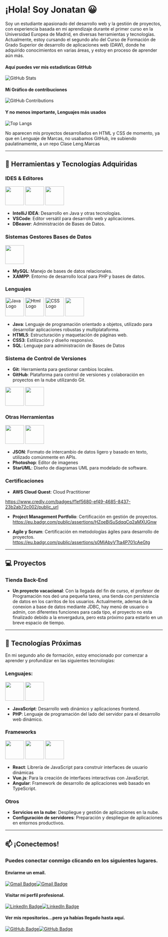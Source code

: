 <!--
**Mr-JonatanGomez/Mr-JonatanGomez** is a ✨ _special_ ✨ repository because its `README.md` (this file) appears on your GitHub profile.

Here are some ideas to get you started:

- 🔭 I’m currently working on ...
- 🌱 I’m currently learning ...
- 👯 I’m looking to collaborate on ...
- 🤔 I’m looking for help with ...
- 💬 Ask me about ...
- 📫 How to reach me: ...
- 😄 Pronouns: ...
- ⚡ Fun fact: ...
-->
# ¡Hola! Soy Jonatan 😀

Soy un estudiante apasionado del desarrollo web y la gestión de proyectos, con experiencia basada en mi aprendizaje durante el primer curso en la Universidad Europea de Madrid, en diversas herramientas y tecnologías. Actualmente, estoy cursando el segundo año del Curso de Formación de Grado Superior de desarrollo de aplicaciones web (DAW), donde he adquirido conocimientos en varias áreas, y estoy en proceso de aprender aún más.
#### Aquí puedes ver mis estadisticas GitHub
![GitHub Stats](https://github-readme-stats.vercel.app/api?username=Mr-JonatanGomez&show_icons=true&theme=radical)

#### Mí Gráfico de contribuciones
![GitHub Contributions](https://github-readme-streak-stats.herokuapp.com/?user=Mr-JonatanGomez&theme=radical)

#### Y no menos importante, Lenguajes más usados
![Top Langs](https://github-readme-stats.vercel.app/api/top-langs/?username=Mr-JonatanGomez&layout=compact&theme=radical)

No aparecen mis proyectos desarrollados en HTML y CSS de momento, ya que en Lenguaje de Marcas, no usabamos GitHub, ire subiendo paulatinamente, a un repo Clase Leng.Marcas

---

## 🔧 Herramientas y Tecnologías Adquiridas

### IDES & Editores
 <img src="https://cdn.jsdelivr.net/gh/devicons/devicon@latest/icons/intellij/intellij-original.svg" width="60" height="60" /> <img src="https://cdn.jsdelivr.net/gh/devicons/devicon@latest/icons/vscode/vscode-original-wordmark.svg" width="60" height="60" /> <img src="https://cdn.jsdelivr.net/gh/devicons/devicon@latest/icons/dbeaver/dbeaver-original.svg" width="60" height="60" />


- **IntelliJ IDEA**: Desarrollo en Java y otras tecnologías.
- **VSCode**: Editor versátil para desarrollo web y aplicaciones.
- **DBeaver**: Administración de Bases de Datos.

### Sistemas Gestores Bases de Datos
 <img src="https://cdn.jsdelivr.net/gh/devicons/devicon@latest/icons/mysql/mysql-original-wordmark.svg" width="60" height="60" />

- **MySQL**: Manejo de bases de datos relacionales.
- **XAMPP**: Entorno de desarrollo local para PHP y bases de datos.



### Lenguajes
<img src="https://cdn.jsdelivr.net/gh/devicons/devicon/icons/java/java-original-wordmark.svg" alt="Java Logo" width="60" height="60"/> <img src="https://cdn.jsdelivr.net/gh/devicons/devicon@latest/icons/html5/html5-original-wordmark.svg" alt="Html Logo" width="60" height="60"/> <img src="https://cdn.jsdelivr.net/gh/devicons/devicon@latest/icons/css3/css3-original-wordmark.svg" alt="CSS Logo" width="60" height="60"/> <img src="https://cdn.jsdelivr.net/gh/devicons/devicon@latest/icons/azuresqldatabase/azuresqldatabase-original.svg" width="60" height="60" />

- **Java**: Lenguaje de programación orientado a objetos, utilizado para desarrollar aplicaciones robustas y multiplataforma.
- **HTML5**: Estructuración y maquetación de páginas web.
- **CSS3**: Estilización y diseño responsivo.
- **SQL**: Lenguaje para administración de Bases de Datos

### Sistema de Control de Versiones

- **Git**: Herramienta para gestionar cambios locales.
- **GitHub**: Plataforma para control de versiones y colaboración en proyectos en la nube utilizando Git.

<img src="https://cdn.jsdelivr.net/gh/devicons/devicon@latest/icons/git/git-original-wordmark.svg" width="60" height="60" /> <img src="https://cdn.jsdelivr.net/gh/devicons/devicon@latest/icons/github/github-original-wordmark.svg" width="60" height="60" />

### Otras Herramientas

<img src="https://cdn.jsdelivr.net/gh/devicons/devicon@latest/icons/json/json-original.svg" width="60" height="60" /> <img src="https://cdn.jsdelivr.net/gh/devicons/devicon@latest/icons/photoshop/photoshop-original.svg" width="60" height="60" />
          
- **JSON**: Formato de intercambio de datos ligero y basado en texto, utilizado comúnmente en APIs.
- **Photoshop**: Editor de imagenes
- **StarUML**: Diseño de diagramas UML para modelado de software.

### Certificaciones
- **AWS Cloud Quest**: Cloud Practitioner

https://www.credly.com/badges/f1ef5680-ef49-4685-8437-23b2ab72c002/public_url
  
- **Project Management Portfolio**: Certificación en gestión de proyectos.
https://eu.badgr.com/public/assertions/HZoeBjSuSdqqCq2aMXUGnw
 
- **Agile y Scrum**: Certificación en metodologías ágiles para desarrollo de proyectos.
https://eu.badgr.com/public/assertions/s0MiAbyVTta4P701cAeGtg

---
## 💻 Proyectos
### Tienda Back-End
- **Un proyecto vacacional**:
    Con la llegada del fin de curso, el profesor de Programación nos deó una pequeña tarea, una tienda con persistencia de datos en los carritos de los usuarios.
  Actualmente, ademas de la conexion a base de datos mediante JDBC, hay menú de usuario o admin, con diferentes funciones para cada tipo, el proyecto no esta finalizado debido a la envergadura, pero esta próximo para estarlo en un breve espacio de tiempo.

---

## 🚀 Tecnologías Próximas

En mi segundo año de formación, estoy emocionado por comenzar a aprender y profundizar en las siguientes tecnologías:
### Lenguajes:
<img src="https://cdn.jsdelivr.net/gh/devicons/devicon@latest/icons/javascript/javascript-original.svg" width="60" height="60" /> <img src="https://cdn.jsdelivr.net/gh/devicons/devicon@latest/icons/php/php-original.svg" width="60" height="60" />

- **JavaScript**: Desarrollo web dinámico y aplicaciones frontend.
- **PHP**: Lenguaje de programación del lado del servidor para el desarrollo web dinámico.

### Frameworks
<img src="https://cdn.jsdelivr.net/gh/devicons/devicon@latest/icons/react/react-original-wordmark.svg" width="60" height="60" /> <img src="https://cdn.jsdelivr.net/gh/devicons/devicon@latest/icons/vuejs/vuejs-original-wordmark.svg" width="60" height="60" /> <img src="https://cdn.jsdelivr.net/gh/devicons/devicon@latest/icons/angular/angular-original.svg" width="60" height="60" />

- **React**: Librería de JavaScript para construir interfaces de usuario dinámicas
- **Vue.js**: Para la creación de interfaces interactivas con JavaScript.
- **Angular**: Framework de desarrollo de aplicaciones web basado en TypeScript.

### Otros
- **Servicios en la nube**: Despliegue y gestión de aplicaciones en la nube.
- **Configuración de servidores**: Preparación y despliegue de aplicaciones en entornos productivos.

---

## 📫 ¡Conectemos!
### Puedes conectar conmigo clicando en los siguientes lugares.

#### Enviarme un email. 


[![Gmail Badge](https://img.shields.io/badge/Gmail-white?style=for-the-badge&logo=gmail&logoColor=D14836&link=mailto:jjonatan.gr@gmail.com)](mailto:jjonatan.gr@gmail.com)[![Gmail Badge](https://img.shields.io/badge/-jjonatan.gr@gmail.com-D14836?style=for-the-badge)](mailto:jjonatan.gr@gmail.com)


#### Visitar mi perfil profesional.


[![LinkedIn Badge](https://img.shields.io/badge/LinkedIn-white?style=for-the-badge&logo=linkedin&logoColor=0077B5)](https://www.linkedin.com/in/jos%C3%A9-jonatan-g%C3%B3mez-rodr%C3%ADguez-83b766282/)[![LinkedIn Badge](https://img.shields.io/badge/-jonatan%20gomez-0077B5?style=for-the-badge)](https://www.linkedin.com/in/jos%C3%A9-jonatan-g%C3%B3mez-rodr%C3%ADguez-83b766282/)


#### Ver mis repositorios...pero ya habías llegado hasta aquí.


[![GitHub Badge](https://img.shields.io/badge/GitHub-white?style=for-the-badge&logo=github&logoColor=181717&link=https://github.com/Mr-JonatanGomez)](https://github.com/Mr-JonatanGomez)[![GitHub Badge](https://img.shields.io/badge/-mr%20jonatangomez-181717?style=for-the-badge)](https://github.com/Mr-JonatanGomez)






<!--
[![LinkedIn Badge](https://img.shields.io/badge/JONATAN%20GOMEZ-0077B5?style=for-the-badge&logo=linkedin&logoColor=white&color=0077B5)](https://www.linkedin.com/in/jos%C3%A9-jonatan-g%C3%B3mez-rodr%C3%ADguez-83b766282/) Aquí puedes encontrar mi perfil profesional, y conectar.

[ <img src="https://cdn.jsdelivr.net/gh/devicons/devicon@latest/icons/github/github-original-wordmark.svg" width="40" height="40" />](https://github.com/Mr-JonatanGomez) Aquí es donde encontraras, mis repos...pero ya habías llegado hasta aquí.

[![Gmail Badge](https://img.shields.io/badge/Gmail-white?style=for-the-badge&logo=gmail&logoColor=D14836)](mailto:jjonatan.gr@gmail.com) Enviandome un email.

[![LinkedIn Badge](https://img.shields.io/badge/LinkedIn-JONATAN%20GOMEZ-white?style=for-the-badge&logo=linkedin&logoColor=0077B5&color=0077B5)](https://www.linkedin.com/in/jos%C3%A9-jonatan-g%C3%B3mez-rodr%C3%ADguez-83b766282/)


[![GitHub Badge](https://img.shields.io/badge/GitHub-white?style=for-the-badge&logo=github&logoColor=black)](https://github.com/Mr-JonatanGomez) Aquí es donde encontraras, mis repos...pero ya habías llegado hasta aquí.


[![Gmail Badge](https://img.shields.io/badge/Gmail-D14836?style=for-the-badge&logo=gmail&logoColor=white&link=mailto:jjonatan.gr@gmail.com)](mailto:jjonatan.gr@gmail.com)

[![GitHub Badge](https://img.shields.io/badge/GitHub-181717?style=for-the-badge&logo=github&logoColor=white&link=https://github.com/Mr-JonatanGomez)](https://github.com/Mr-JonatanGomez)

[![LinkedIn Badge](https://img.shields.io/badge/LinkedIn-0077B5?style=for-the-badge&logo=linkedin&logoColor=white)](https://www.linkedin.com/in/jos%C3%A9-jonatan-g%C3%B3mez-rodr%C3%ADguez-83b766282/)

[![Gmail Badge](https://img.shields.io/badge/Gmail-white?style=for-the-badge&logo=gmail&logoColor=D14836&link=mailto:jjonatan.gr@gmail.com)](mailto:jjonatan.gr@gmail.com)

[![GitHub Badge](https://img.shields.io/badge/GitHub-white?style=for-the-badge&logo=github&logoColor=181717&link=https://github.com/Mr-JonatanGomez)](https://github.com/Mr-JonatanGomez)

[![LinkedIn Badge](https://img.shields.io/badge/LinkedIn-white?style=for-the-badge&logo=linkedin&logoColor=0077B5)](https://www.linkedin.com/in/jos%C3%A9-jonatan-g%C3%B3mez-rodr%C3%ADguez-83b766282/)

[![Gmail Badge](https://img.shields.io/badge/-jjonatan.gr@gmail.com-D14836?style=for-the-badge&logo=gmail&logoColor=white)](mailto:jjonatan.gr@gmail.com)

[![GitHub Badge](https://img.shields.io/badge/-Mr%20Jonatan%20Gomez-181717?style=for-the-badge&logo=github&logoColor=white)](https://github.com/Mr-JonatanGomez)

[![LinkedIn Badge](https://img.shields.io/badge/-Jonatan%20Gomez-0077B5?style=for-the-badge&logo=linkedin&logoColor=white)](https://www.linkedin.com/in/jos%C3%A9-jonatan-g%C3%B3mez-rodr%C3%ADguez-83b766282/)
-->


















